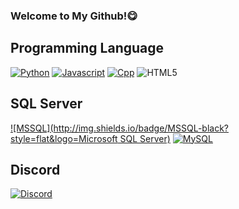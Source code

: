 ### Welcome to My Github!😋

## Programming Language
[![Python](http://img.shields.io/badge/Python-black?style=flat&logo=python)](#) <!-- py -->
[![Javascript](http://img.shields.io/badge/Javascript-black?style=flat&logo=javascript)](#) <!-- js -->
[![Cpp](http://img.shields.io/badge/C++-black?style=flat&logo=C%2B%2B)](#) <!-- CPP --> 
![HTML5](https://img.shields.io/badge/HTML5-black?style=flat&logo=HTML5) <!-- html -->
<!-- C# Html 등등.. 추가예정이긴한데.. 귀찮아서 안하려나.. -->

## SQL Server
[![MSSQL](http://img.shields.io/badge/MSSQL-black?style=flat&logo=Microsoft SQL Server)](#)
[![MySQL](http://img.shields.io/badge/MySQL-black?style=flat&logo=MySQL)](#) <!-- MySQL -->

## Discord
[![Discord](http://img.shields.io/badge/사탕%230001-white?style=flat&logo=discord)](#) <!-- 디스코드 -->
